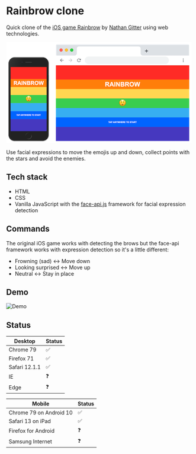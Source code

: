 # Rainbrow clone

Quick clone of the [iOS game Rainbrow](https://apps.apple.com/au/app/rainbrow/id1312458558) by [Nathan Gitter](http://nathangitter.com/) using web technologies.

![Snapshot of home screen on mobile and dekstop](in-situ.png)


Use facial expressions to move the emojis up and down, collect points with the stars and avoid the enemies.


## Tech stack

* HTML
* CSS
* Vanilla JavaScript with the [face-api.js](https://github.com/justadudewhohacks/face-api.js) framework for facial expression detection

## Commands

The original iOS game works with detecting the brows but the face-api framework works with expression detection so it's a little different:

* Frowning (sad) <-> Move down
* Looking surprised <-> Move up
* Neutral <-> Stay in place

## Demo

![Demo](demo.gif)


## Status

| Desktop | Status |
| --- | --- |
| Chrome 79 | ✅ |
| Firefox 71 |  ✅ |
| Safari 12.1.1 |  ✅ |
| IE |  ❓ |
| Edge |  ❓ |


| Mobile | Status |
| --- | --- |
| Chrome 79 on Android 10 | ✅ |
| Safari 13 on iPad |  ✅ |
| Firefox for Android |  ❓ |
| Samsung Internet |  ❓ |



